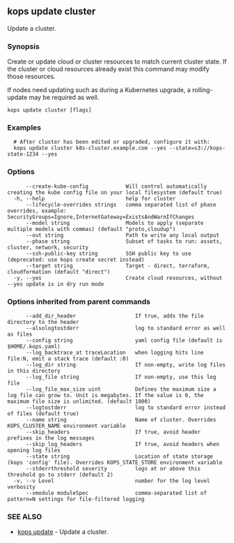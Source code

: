 
<!--- This file is automatically generated by make gen-cli-docs; changes should be made in the go CLI command code (under cmd/kops) -->

## kops update cluster

Update a cluster.

### Synopsis

Create or update cloud or cluster resources to match current cluster state.  If the cluster or cloud resources already exist this command may modify those resources.

 If nodes need updating such as during a Kubernetes upgrade, a rolling-update may be required as well.

```
kops update cluster [flags]
```

### Examples

```
  # After cluster has been edited or upgraded, configure it with:
  kops update cluster k8s-cluster.example.com --yes --state=s3://kops-state-1234 --yes
```

### Options

```
      --create-kube-config            Will control automatically creating the kube config file on your local filesystem (default true)
  -h, --help                          help for cluster
      --lifecycle-overrides strings   comma separated list of phase overrides, example: SecurityGroups=Ignore,InternetGateway=ExistsAndWarnIfChanges
      --model string                  Models to apply (separate multiple models with commas) (default "proto,cloudup")
      --out string                    Path to write any local output
      --phase string                  Subset of tasks to run: assets, cluster, network, security
      --ssh-public-key string         SSH public key to use (deprecated: use kops create secret instead)
      --target string                 Target - direct, terraform, cloudformation (default "direct")
  -y, --yes                           Create cloud resources, without --yes update is in dry run mode
```

### Options inherited from parent commands

```
      --add_dir_header                   If true, adds the file directory to the header
      --alsologtostderr                  log to standard error as well as files
      --config string                    yaml config file (default is $HOME/.kops.yaml)
      --log_backtrace_at traceLocation   when logging hits line file:N, emit a stack trace (default :0)
      --log_dir string                   If non-empty, write log files in this directory
      --log_file string                  If non-empty, use this log file
      --log_file_max_size uint           Defines the maximum size a log file can grow to. Unit is megabytes. If the value is 0, the maximum file size is unlimited. (default 1800)
      --logtostderr                      log to standard error instead of files (default true)
      --name string                      Name of cluster. Overrides KOPS_CLUSTER_NAME environment variable
      --skip_headers                     If true, avoid header prefixes in the log messages
      --skip_log_headers                 If true, avoid headers when opening log files
      --state string                     Location of state storage (kops 'config' file). Overrides KOPS_STATE_STORE environment variable
      --stderrthreshold severity         logs at or above this threshold go to stderr (default 2)
  -v, --v Level                          number for the log level verbosity
      --vmodule moduleSpec               comma-separated list of pattern=N settings for file-filtered logging
```

### SEE ALSO

* [kops update](kops_update.md)	 - Update a cluster.

